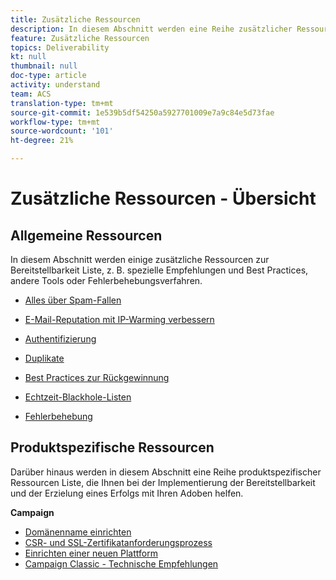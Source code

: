 ```yaml
---
title: Zusätzliche Ressourcen
description: In diesem Abschnitt werden eine Reihe zusätzlicher Ressourcen zur Lieferbarkeit Liste.
feature: Zusätzliche Ressourcen
topics: Deliverability
kt: null
thumbnail: null
doc-type: article
activity: understand
team: ACS
translation-type: tm+mt
source-git-commit: 1e539b5df54250a5927701009e7a9c84e5d73fae
workflow-type: tm+mt
source-wordcount: '101'
ht-degree: 21%

---
```



# Zusätzliche Ressourcen - Übersicht

## Allgemeine Ressourcen

In diesem Abschnitt werden einige zusätzliche Ressourcen zur Bereitstellbarkeit Liste, z. B. spezielle Empfehlungen und Best Practices, andere Tools oder Fehlerbehebungsverfahren.

* [Alles über Spam-Fallen](../../help/additional-resources/all-about-spam-traps.md)
* [E-Mail-Reputation mit IP-Warming verbessern](../../help/additional-resources/increase-reputation-with-ip-warming.md)
* [Authentifizierung](../../help/additional-resources/authentication.md)
* [Duplikate](../../help/additional-resources/duplicates.md)
* [Best Practices zur Rückgewinnung](../../help/additional-resources/re-engagement.md)
* [Echtzeit-Blackhole-Listen](../../help/additional-resources/blocklist-databases.md)
* [Fehlerbehebung](../../help/additional-resources/troubleshooting.md)

   <!--
    [IP Certification](../../help/additional-resources/ip-certification.md)
    [Third-party monitoring tools](../../help/additional-resources/third-party-monitoring-tools.md)-->

## Produktspezifische Ressourcen

Darüber hinaus werden in diesem Abschnitt eine Reihe produktspezifischer Ressourcen Liste, die Ihnen bei der Implementierung der Bereitstellbarkeit und der Erzielung eines Erfolgs mit Ihren Adoben helfen.

**Campaign**

* [Domänenname einrichten](../../help/additional-resources/ac-domain-name-setup.md)
* [CSR- und SSL-Zertifikatanforderungsprozess](../../help/additional-resources/ac-ssl-certificate-request.md)
* [Einrichten einer neuen Plattform](../../help/additional-resources/ac-starting-new-platform.md)
* [Campaign Classic - Technische Empfehlungen](../../help/additional-resources/acc-technical-recommendations.md)